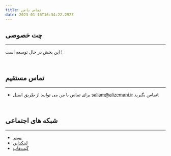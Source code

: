 ```yaml
---
title: تماس بامن
date: 2023-01-16T16:34:22.292Z
---
```

## چت خصوصی

<hr />

این بخش در حال توسعه است !

<br />

## تماس مستقیم

<hr />

* برای تماس با من می توانید از طریق ایمیل sallam@alizemani.ir تماس بگیریدt 

<br />

## شبکه های اجتماعی

<hr />

* [تویتر](https://www.twitter.com/ZemaniAli/)
* [لینکداین](https://www.linkedin.com/in/ali-zemani/)
* [گیت‌هاب](https://github.com/mehotkhan)